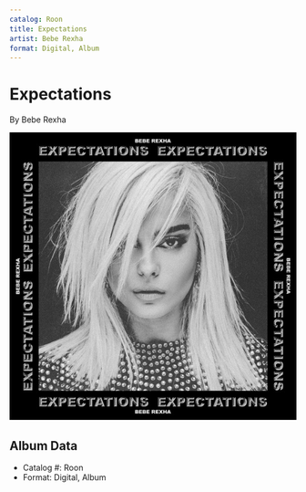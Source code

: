 ```yaml
---
catalog: Roon
title: Expectations
artist: Bebe Rexha
format: Digital, Album
---
```


# Expectations

By Bebe Rexha

![](../../assets/albumcovers/Bebe_Rexha-Expectations.png)

## Album Data

- Catalog #: Roon
- Format: Digital, Album

